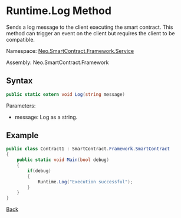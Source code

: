 # Runtime.Log Method

Sends a log message to the client executing the smart contract. This method can trigger an event on the client but requires the client to be compatible.

Namespace: [Neo.SmartContract.Framework.Service](../../Neo.SmartContract.Framework.Service.md)

Assembly: Neo.SmartContract.Framework

## Syntax

```c#
public static extern void Log(string message)
```

Parameters: 

- message: Log as a string.


## Example

```c#
public class Contract1 : SmartContract.Framework.SmartContract
{
    public static void Main(bool debug)
    {
        if(debug)
        {
            Runtime.Log("Execution successful");
        }
    }
}
```



[Back](../Runtime.md)